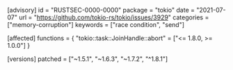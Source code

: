 [advisory]
id = "RUSTSEC-0000-0000"
package = "tokio"
date = "2021-07-07"
url = "https://github.com/tokio-rs/tokio/issues/3929"
categories = ["memory-corruption"]
keywords = ["race condition", "send"]

[affected]
functions = { "tokio::task::JoinHandle::abort" = ["<= 1.8.0, >= 1.0.0"] }

[versions]
patched = ["~1.5.1", "~1.6.3", "~1.7.2", "^1.8.1"]
